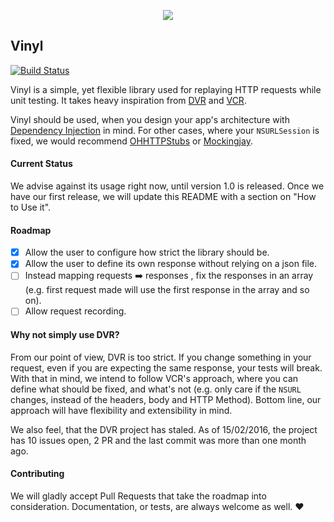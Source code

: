 <p align="center">
<img src="https://dl.dropboxusercontent.com/u/14102938/1455301679_gramphone.png">
</p>

Vinyl
-----

[![Build Status](https://travis-ci.org/Velhotes/Vinyl.svg?branch=master)](https://travis-ci.org/Velhotes/Vinyl)

Vinyl is a simple, yet flexible library used for replaying HTTP requests while unit testing. It takes heavy inspiration from [DVR](https://github.com/venmo/DVR) and [VCR](https://github.com/vcr/vcr).

Vinyl should be used, when you design your app's architecture with [Dependency Injection](https://en.wikipedia.org/wiki/Dependency_injection) in mind. For other cases, where your `NSURLSession` is fixed, we would recommend [OHHTTPStubs](https://github.com/AliSoftware/OHHTTPStubs) or [Mockingjay](https://github.com/kylef/Mockingjay). 

#### Current Status

We advise against its usage right now, until version 1.0 is released. Once we have our first release, we will update this README with a section on "How to Use it".

#### Roadmap

* [X] Allow the user to configure how strict the library should be.
* [X] Allow the user to define its own response without relying on a json file.
* [ ] Instead mapping requests ➡️ responses , fix the responses in an array (e.g. first request made will use the first response in the array and so on).
* [ ] Allow request recording.

#### Why not simply use DVR?

From our point of view, DVR is too strict. If you change something in your request, even if you are expecting the same response, your tests will break. With that in mind, we intend to follow VCR's approach, where you can define what should be fixed, and what's not (e.g. only care if the `NSURL` changes, instead of the headers, body and HTTP Method). Bottom line, our approach will have flexibility and extensibility in mind.

We also feel, that the DVR project has staled. As of 15/02/2016, the project has 10 issues open, 2 PR and the last commit was more than one month ago. 

#### Contributing

We will gladly accept Pull Requests that take the roadmap into consideration. Documentation, or tests, are always welcome as well. :heart:


